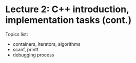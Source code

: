 # Lecture 2: C++ introduction, implementation tasks (cont.)

Topics list:
<ul>
    <li>containers, iterators, algorithms</li>
    <li>scanf, printf</li>
    <li>debugging process</li>
</ul>